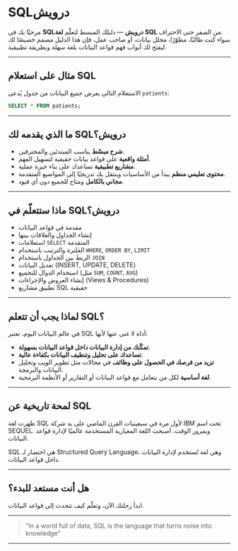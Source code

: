 # SQLدرويش

مرحبًا بك في **SQLدرويش** — دليلك المبسط لتعلّم **لغة SQL** من الصفر حتى الاحتراف.  
سواء كنت طالبًا، مطوّرًا، محلل بيانات، أو صاحب عمل، فإن هذا الدليل مصمم خصيصًا لك ليفتح لك أبواب فهم قواعد البيانات بلغة سهلة وبطريقة تطبيقية.

---

## مثال على استعلام SQL

الاستعلام التالي يعرض جميع البيانات من جدول يُدعى `patients`:

```sql
SELECT * FROM patients;
```
--- 

## ما الذي يقدمه لك SQLدرويش؟

- **شرح مبسّط** يناسب المبتدئين والمحترفين.
- **أمثلة واقعية** على قواعد بيانات حقيقية لتسهيل الفهم.
- **مشاريع تطبيقية** تساعدك على بناء خبرة عملية.
- **محتوى تعليمي منظم** يبدأ من الأساسيات وينتقل بك تدريجيًا إلى المواضيع المتقدمة.
- **مجاني بالكامل** ومتاح للجميع دون أي قيود.

---

## ماذا ستتعلّم في SQLدرويش؟

- مقدمة في قواعد البيانات
- إنشاء الجداول والعلاقات بينها
- استعلامات `SELECT` المتقدمة
- الفلترة والترتيب باستخدام `WHERE`, `ORDER BY`, `LIMIT`
- الربط بين الجداول باستخدام `JOIN`
- تعديل البيانات (INSERT, UPDATE, DELETE)
- استخدام الدوال للتجميع (مثل `SUM`, `COUNT`, `AVG`)
- إنشاء العروض والإجراءات (Views & Procedures)
- تطبيق مشاريع SQL حقيقية

---

## لماذا يجب أن تتعلم SQL؟

في عالم البيانات اليوم، تعتبر SQL أداة لا غنى عنها لأنها:

- **تمكّنك من إدارة البيانات داخل قواعد البيانات بسهولة**.
- **تساعدك على تحليل وتنظيف البيانات بكفاءة عالية**.
- **تزيد من فرصك في الحصول على وظائف** في مجالات مثل تطوير الويب وتحليل البيانات والبرمجة.
- **لغة أساسية** لكل من يتعامل مع قواعد البيانات أو التقارير أو الأنظمة البرمجية.

---

## لمحة تاريخية عن SQL

ظهرت لغة SQL لأول مرة في سبعينيات القرن الماضي على يد شركة IBM تحت اسم SEQUEL.
وبمرور الوقت، أصبحت اللغة المعيارية المستخدمة عالميًا لإدارة قواعد البيانات.

SQL هي اختصار لـ Structured Query Language،
وهي لغة تُستخدم لإدارة البيانات داخل قواعد البيانات.

---

## هل أنت مستعد للبدء؟
ابدأ رحلتك الآن، وتعلّم كيف تتحدث إلى قواعد البيانات.

---

> "In a world full of data, SQL is the language that turns noise into knowledge"

---
